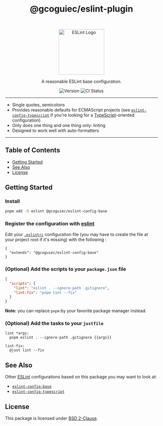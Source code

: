 <h1 align="center">@gcoguiec/eslint-plugin</h1>
<br>
<p align="center">
  <img src="https://d33wubrfki0l68.cloudfront.net/204482ca413433c80cd14fe369e2181dd97a2a40/092e2/assets/img/logo.svg" width="150" alt="ESLint Logo"/>
</p>
<p align="center">
  A reasonable ESLint base configuration.
</p>
<p align="center">
  <img src="https://img.shields.io/github/package-json/v/gcoguiec/@eslint-config-base?label=npm&style=flat-square" alt="Version"/>
  <img src="https://img.shields.io/github/actions/workflow/status/gcoguiec/eslint-config/ci?branch=main&label=ci&style=flat-square" alt="CI Status"/>
</p>

<hr>

- Single quotes, semicolons
- Provides reasonable defaults for ECMAScript projects (see [`eslint-config-typescript`](https://github.com/gcoguiec/eslint-config/tree/main/packages/eslint-config-typescript) if you're looking for a [TypeScript](https://www.typescriptlang.org/)-oriented configuration)
- Only does one thing and one thing only: linting
- Designed to work well with auto-formatters

<hr>

## Table of Contents

- [Getting Started](#getting-started)
- [See Also](#see-also)
- [License](#license)

## Getting Started

### Install

```bash
pnpm add -D eslint @gcoguiec/eslint-config-base
```

### Register the configuration with [eslint](https://eslint.org/)

Edit your [`.eslintrc`](https://eslint.org/docs/latest/use/configure/configuration-files#configuration-file-formats) configuration file (you may have to create the file at your project root if it's missing) with the following :

```
{
  "extends": "@gcoguiec/eslint-config-base"
}
```

### (Optional) Add the scripts to your `package.json` file

```json
{
  "scripts": {
    "lint": "eslint . --ignore-path .gitignore",
    "lint:fix": "pnpm lint --fix"
  }
}
```

**Note:** you can replace `pnpm` by your favorite package manager instead.

### (Optional) Add the tasks to your `justfile`

```just
lint *args:
  pnpm eslint . --ignore-path .gitignore {{args}}

lint-fix:
  @just lint --fix
```

## See Also

Other [ESLint](https://eslint.org/) configurations based on this package you may want to look at:

- [`eslint-config-base`](https://github.com/gcoguiec/eslint-config/tree/main/packages/eslint-config-base)
- [`eslint-config-typescript`](https://github.com/gcoguiec/eslint-config/tree/main/packages/eslint-config-typescript)

## License

This package is licensed under [BSD 2-Clause](https://spdx.org/licenses/BSD-2-Clause.html).
